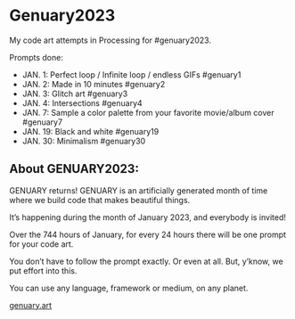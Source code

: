 # Genuary2023
My code art attempts in Processing for #genuary2023.

Prompts done:
* JAN. 1: Perfect loop / Infinite loop / endless GIFs #genuary1
* JAN. 2: Made in 10 minutes #genuary2
* JAN. 3: Glitch art #genuary3
* JAN. 4: Intersections #genuary4
* JAN. 7: Sample a color palette from your favorite movie/album cover #genuary7
* JAN. 19: Black and white #genuary19
* JAN. 30: Minimalism #genuary30

## About GENUARY2023:

GENUARY returns! GENUARY is an artificially generated month of time where we build code that makes beautiful things.

It’s happening during the month of January 2023, and everybody is invited!

Over the 744 hours of January, for every 24 hours there will be one prompt for your code art.

You don’t have to follow the prompt exactly. Or even at all. But, y’know, we put effort into this.

You can use any language, framework or medium, on any planet.

[genuary.art](https://genuary.art)
